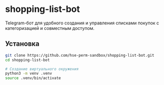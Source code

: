 # shopping-list-bot
Telegram-бот для удобного создания и управления списками покупок с категоризацией и совместным доступом.
## Установка

```bash
git clone https://github.com/hse-perm-sandbox/shopping-list-bot.git
cd shopping-list-bot

# Создание виртуального окружения
python3 -m venv .venv
source .venv/bin/activate
